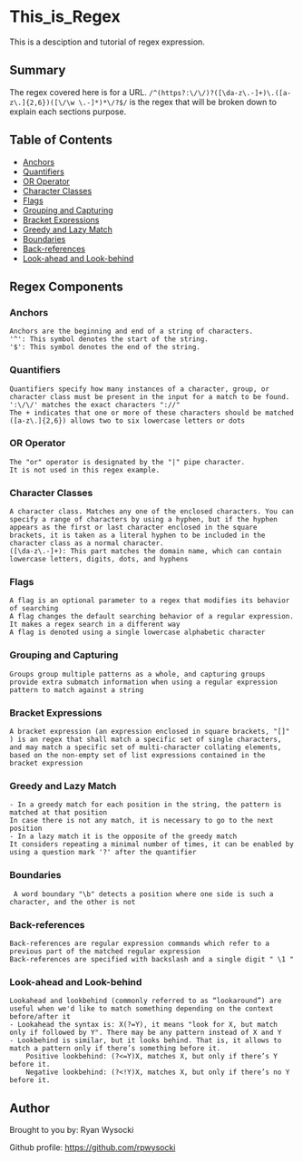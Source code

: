 # This_is_Regex

This is a desciption and tutorial of regex expression.

## Summary

The regex covered here is for a URL. `/^(https?:\/\/)?([\da-z\.-]+)\.([a-z\.]{2,6})([\/\w \.-]*)*\/?$/` is the regex that will be broken down to explain each sections purpose.

## Table of Contents

- [Anchors](#anchors)
- [Quantifiers](#quantifiers)
- [OR Operator](#or-operator)
- [Character Classes](#character-classes)
- [Flags](#flags)
- [Grouping and Capturing](#grouping-and-capturing)
- [Bracket Expressions](#bracket-expressions)
- [Greedy and Lazy Match](#greedy-and-lazy-match)
- [Boundaries](#boundaries)
- [Back-references](#back-references)
- [Look-ahead and Look-behind](#look-ahead-and-look-behind)

## Regex Components

### Anchors
    Anchors are the beginning and end of a string of characters.
    '^': This symbol denotes the start of the string.
    '$': This symbol denotes the end of the string.

### Quantifiers
    Quantifiers specify how many instances of a character, group, or character class must be present in the input for a match to be found.
    ':\/\/' matches the exact characters "://"
    The + indicates that one or more of these characters should be matched
    ([a-z\.]{2,6}) allows two to six lowercase letters or dots

### OR Operator
    The "or" operator is designated by the "|" pipe character.
    It is not used in this regex example.

### Character Classes
    A character class. Matches any one of the enclosed characters. You can specify a range of characters by using a hyphen, but if the hyphen appears as the first or last character enclosed in the square brackets, it is taken as a literal hyphen to be included in the character class as a normal character.
    ([\da-z\.-]+): This part matches the domain name, which can contain lowercase letters, digits, dots, and hyphens


### Flags
    A flag is an optional parameter to a regex that modifies its behavior of searching
    A flag changes the default searching behavior of a regular expression. It makes a regex search in a different way
    A flag is denoted using a single lowercase alphabetic character

### Grouping and Capturing
    Groups group multiple patterns as a whole, and capturing groups provide extra submatch information when using a regular expression pattern to match against a string


### Bracket Expressions
    A bracket expression (an expression enclosed in square brackets, "[]" ) is an regex that shall match a specific set of single characters, and may match a specific set of multi-character collating elements, based on the non-empty set of list expressions contained in the bracket expression


### Greedy and Lazy Match
    - In a greedy match for each position in the string, the pattern is matched at that position
    In case there is not any match, it is necessary to go to the next position
    - In a lazy match it is the opposite of the greedy match
    It considers repeating a minimal number of times, it can be enabled by using a question mark '?' after the quantifier

### Boundaries
     A word boundary "\b" detects a position where one side is such a character, and the other is not

### Back-references
    Back-references are regular expression commands which refer to a previous part of the matched regular expression
    Back-references are specified with backslash and a single digit " \1 "

### Look-ahead and Look-behind
    Lookahead and lookbehind (commonly referred to as “lookaround”) are useful when we'd like to match something depending on the context before/after it
    - Lookahead the syntax is: X(?=Y), it means "look for X, but match only if followed by Y". There may be any pattern instead of X and Y
    - Lookbehind is similar, but it looks behind. That is, it allows to match a pattern only if there’s something before it.
        Positive lookbehind: (?<=Y)X, matches X, but only if there’s Y before it.
        Negative lookbehind: (?<!Y)X, matches X, but only if there’s no Y before it.

## Author

Brought to you by: Ryan Wysocki

Github profile: https://github.com/rpwysocki
